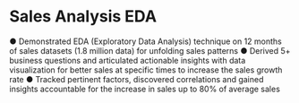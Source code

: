 # Sales Analysis EDA


●	Demonstrated EDA (Exploratory Data Analysis) technique on 12 months of sales datasets (1.8 million data) 
  for unfolding sales patterns
●	Derived 5+ business questions and articulated actionable insights with data visualization for better sales at specific times to increase the sales growth rate
●	Tracked pertinent factors, discovered correlations and gained insights accountable for the increase in sales 
  up to 80% of average sales

